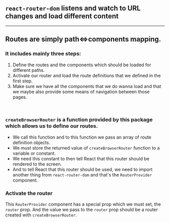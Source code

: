 ## ```react-router-dom``` listens and watch to URL changes and load different content
---
## Routes are simply path<=>components mapping.
### It includes mainly three steps: 
1. Define the routes and the components which should be loaded for different paths.
2. Activate our router and load the route definitions that we defined in the first step.
3. Make sure we have all the components that we do wanna load and that we maybe also provide some means of navigation between those pages.
<br/>

### ```createBrowserRouter``` is a function provided by this package which allows us to define our routes.
- We call this function and to this function we pass an array of route definition objects.
- We must store the returned value of ```createBrowserRouter``` function to a variable or constant.
- We need this constant to then tell React that this router should be rendered to the screen.
- And to tell React that this router should be used, we need to import another thing from ```react-router-dom``` and that's the ```RouterProvider``` component.


### Activate the router
This ```RouterProvider``` component has a special prop which we must set, the ```router``` prop.
And the value we pass to the ```router``` prop should be a router created with ```createBrowserRouter```.